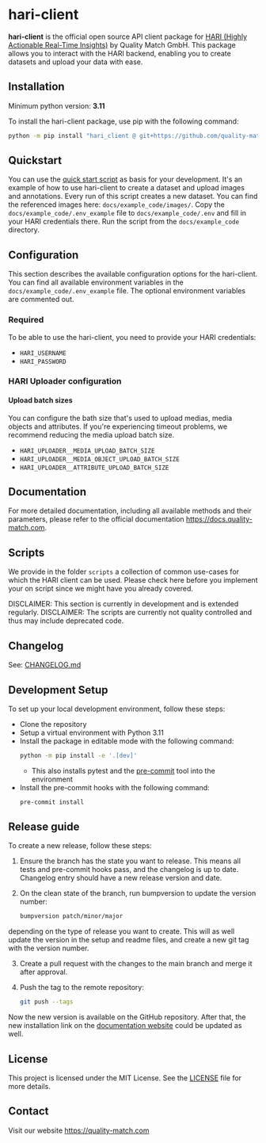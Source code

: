 # hari-client

**hari-client** is the official open source API client package for [HARI (Highly Actionable Real-Time Insights)](https://www.quality-match.com/product)
by Quality Match GmbH. This package allows you to interact with the HARI backend, enabling you to create datasets
and upload your data with ease.

## Installation

Minimum python version: **3.11**

To install the hari-client package, use pip with the following command:

```bash
python -m pip install "hari_client @ git+https://github.com/quality-match/hari-client@v4.0.0"
```

## Quickstart

You can use the [quick start script](docs/example_code/quickstart.py) as basis for your development.
It's an example of how to use hari-client to create a dataset and upload images and annotations.
Every run of this script creates a new dataset.
You can find the referenced images here: `docs/example_code/images/`.
Copy the `docs/example_code/.env_example` file to `docs/example_code/.env` and fill in your HARI credentials there.
Run the script from the `docs/example_code` directory.

## Configuration

This section describes the available configuration options for the hari-client.
You can find all available environment variables in the `docs/example_code/.env_example` file.
The optional environment variables are commented out.

### Required

To be able to use the hari-client, you need to provide your HARI credentials:

- `HARI_USERNAME`
- `HARI_PASSWORD`

### HARI Uploader configuration

#### Upload batch sizes

You can configure the bath size that's used to upload medias, media objects and attributes.
If you're experiencing timeout problems, we recommend reducing the media upload batch size.

- `HARI_UPLOADER__MEDIA_UPLOAD_BATCH_SIZE`
- `HARI_UPLOADER__MEDIA_OBJECT_UPLOAD_BATCH_SIZE`
- `HARI_UPLOADER__ATTRIBUTE_UPLOAD_BATCH_SIZE`

## Documentation

For more detailed documentation, including all available methods and their parameters, please refer to the official documentation https://docs.quality-match.com.

## Scripts

We provide in the folder `scripts` a collection of common use-cases for which the HARI client can be used.
Please check here before you implement your on script since we might have you already covered.

DISCLAIMER: This section is currently in development and is extended regularly.
DISCLAIMER: The scripts are currently not quality controlled and thus may include deprecated code.

## Changelog

See: [CHANGELOG.md](CHANGELOG.md)

## Development Setup

To set up your local development environment, follow these steps:

- Clone the repository
- Setup a virtual environment with Python 3.11
- Install the package in editable mode with the following command:
  ```bash
  python -m pip install -e '.[dev]'
  ```
  - This also installs pytest and the [pre-commit](https://github.com/pre-commit/pre-commit) tool into the environment
- Install the pre-commit hooks with the following command:
  ```bash
  pre-commit install
  ```

## Release guide

To create a new release, follow these steps:
1. Ensure the branch has the state you want to release. This means all tests and pre-commit hooks pass,
and the changelog is up to date. Changelog entry should have a new release version and date.

2. On the clean state of the branch, run bumpversion to update the version number:
   ```bash
   bumpversion patch/minor/major
   ```
depending on the type of release you want to create.
This will as well update the version in the setup and readme files,
and create a new git tag with the version number.

3. Create a pull request with the changes to the main branch and merge it after approval.

4. Push the tag to the remote repository:
   ```bash
   git push --tags
   ```

Now the new version is available on the GitHub repository.
After that, the new installation link on the [documentation website](https://docs.quality-match.com/hari_client/installation/#installation) could be updated as well.

## License

This project is licensed under the MIT License. See the [LICENSE](LICENSE) file for more details.

## Contact

Visit our website https://quality-match.com
